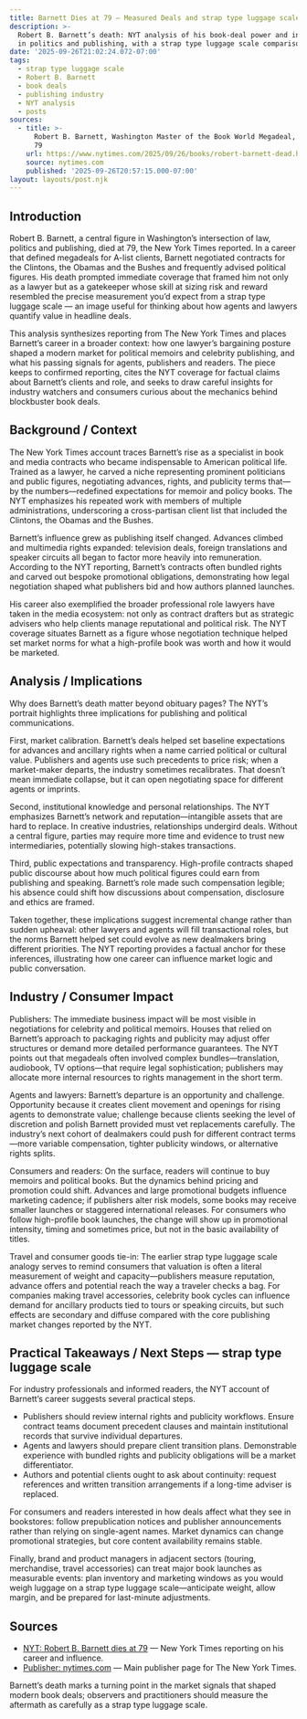 ```yaml
---
title: Barnett Dies at 79 — Measured Deals and strap type luggage scale
description: >-
  Robert B. Barnett’s death: NYT analysis of his book-deal power and influence
  in politics and publishing, with a strap type luggage scale comparison now.
date: '2025-09-26T21:02:24.072-07:00'
tags:
  - strap type luggage scale
  - Robert B. Barnett
  - book deals
  - publishing industry
  - NYT analysis
  - posts
sources:
  - title: >-
      Robert B. Barnett, Washington Master of the Book World Megadeal, Dies at
      79
    url: https://www.nytimes.com/2025/09/26/books/robert-barnett-dead.html
    source: nytimes.com
    published: '2025-09-26T20:57:15.000-07:00'
layout: layouts/post.njk
---
```


## Introduction

Robert B. Barnett, a central figure in Washington’s intersection of law, politics and publishing, died at 79, the New York Times reported. In a career that defined megadeals for A-list clients, Barnett negotiated contracts for the Clintons, the Obamas and the Bushes and frequently advised political figures. His death prompted immediate coverage that framed him not only as a lawyer but as a gatekeeper whose skill at sizing risk and reward resembled the precise measurement you’d expect from a strap type luggage scale — an image useful for thinking about how agents and lawyers quantify value in headline deals.

This analysis synthesizes reporting from The New York Times and places Barnett’s career in a broader context: how one lawyer’s bargaining posture shaped a modern market for political memoirs and celebrity publishing, and what his passing signals for agents, publishers and readers. The piece keeps to confirmed reporting, cites the NYT coverage for factual claims about Barnett’s clients and role, and seeks to draw careful insights for industry watchers and consumers curious about the mechanics behind blockbuster book deals.

## Background / Context

The New York Times account traces Barnett’s rise as a specialist in book and media contracts who became indispensable to American political life. Trained as a lawyer, he carved a niche representing prominent politicians and public figures, negotiating advances, rights, and publicity terms that—by the numbers—redefined expectations for memoir and policy books. The NYT emphasizes his repeated work with members of multiple administrations, underscoring a cross-partisan client list that included the Clintons, the Obamas and the Bushes.

Barnett’s influence grew as publishing itself changed. Advances climbed and multimedia rights expanded: television deals, foreign translations and speaker circuits all began to factor more heavily into remuneration. According to the NYT reporting, Barnett’s contracts often bundled rights and carved out bespoke promotional obligations, demonstrating how legal negotiation shaped what publishers bid and how authors planned launches.

His career also exemplified the broader professional role lawyers have taken in the media ecosystem: not only as contract drafters but as strategic advisers who help clients manage reputational and political risk. The NYT coverage situates Barnett as a figure whose negotiation technique helped set market norms for what a high-profile book was worth and how it would be marketed.

## Analysis / Implications

Why does Barnett’s death matter beyond obituary pages? The NYT’s portrait highlights three implications for publishing and political communications.

First, market calibration. Barnett’s deals helped set baseline expectations for advances and ancillary rights when a name carried political or cultural value. Publishers and agents use such precedents to price risk; when a market-maker departs, the industry sometimes recalibrates. That doesn’t mean immediate collapse, but it can open negotiating space for different agents or imprints.

Second, institutional knowledge and personal relationships. The NYT emphasizes Barnett’s network and reputation—intangible assets that are hard to replace. In creative industries, relationships undergird deals. Without a central figure, parties may require more time and evidence to trust new intermediaries, potentially slowing high-stakes transactions.

Third, public expectations and transparency. High-profile contracts shaped public discourse about how much political figures could earn from publishing and speaking. Barnett’s role made such compensation legible; his absence could shift how discussions about compensation, disclosure and ethics are framed.

Taken together, these implications suggest incremental change rather than sudden upheaval: other lawyers and agents will fill transactional roles, but the norms Barnett helped set could evolve as new dealmakers bring different priorities. The NYT reporting provides a factual anchor for these inferences, illustrating how one career can influence market logic and public conversation.

## Industry / Consumer Impact

Publishers: The immediate business impact will be most visible in negotiations for celebrity and political memoirs. Houses that relied on Barnett’s approach to packaging rights and publicity may adjust offer structures or demand more detailed performance guarantees. The NYT points out that megadeals often involved complex bundles—translation, audiobook, TV options—that require legal sophistication; publishers may allocate more internal resources to rights management in the short term.

Agents and lawyers: Barnett’s departure is an opportunity and challenge. Opportunity because it creates client movement and openings for rising agents to demonstrate value; challenge because clients seeking the level of discretion and polish Barnett provided must vet replacements carefully. The industry’s next cohort of dealmakers could push for different contract terms—more variable compensation, tighter publicity windows, or alternative rights splits.

Consumers and readers: On the surface, readers will continue to buy memoirs and political books. But the dynamics behind pricing and promotion could shift. Advances and large promotional budgets influence marketing cadence; if publishers alter risk models, some books may receive smaller launches or staggered international releases. For consumers who follow high-profile book launches, the change will show up in promotional intensity, timing and sometimes price, but not in the basic availability of titles.

Travel and consumer goods tie-in: The earlier strap type luggage scale analogy serves to remind consumers that valuation is often a literal measurement of weight and capacity—publishers measure reputation, advance offers and potential reach the way a traveler checks a bag. For companies making travel accessories, celebrity book cycles can influence demand for ancillary products tied to tours or speaking circuits, but such effects are secondary and diffuse compared with the core publishing market changes reported by the NYT.

## Practical Takeaways / Next Steps — strap type luggage scale

For industry professionals and informed readers, the NYT account of Barnett’s career suggests several practical steps.

- Publishers should review internal rights and publicity workflows. Ensure contract teams document precedent clauses and maintain institutional records that survive individual departures.
- Agents and lawyers should prepare client transition plans. Demonstrable experience with bundled rights and publicity obligations will be a market differentiator.
- Authors and potential clients ought to ask about continuity: request references and written transition arrangements if a long-time adviser is replaced.

For consumers and readers interested in how deals affect what they see in bookstores: follow prepublication notices and publisher announcements rather than relying on single-agent names. Market dynamics can change promotional strategies, but core content availability remains stable.

Finally, brand and product managers in adjacent sectors (touring, merchandise, travel accessories) can treat major book launches as measurable events: plan inventory and marketing windows as you would weigh luggage on a strap type luggage scale—anticipate weight, allow margin, and be prepared for last-minute adjustments.

## Sources

- [NYT: Robert B. Barnett dies at 79](https://www.nytimes.com/2025/09/26/books/robert-barnett-dead.html) — New York Times reporting on his career and influence.
- [Publisher: nytimes.com](https://www.nytimes.com/) — Main publisher page for The New York Times.

Barnett’s death marks a turning point in the market signals that shaped modern book deals; observers and practitioners should measure the aftermath as carefully as a strap type luggage scale.
